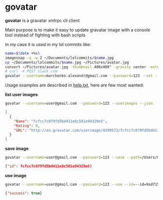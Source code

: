 # govatar

**govatar** is a gravatar xmlrpc cli client

Main purpose is to make it easy to update gravatar image with a console tool instead of fighting with bash scripts

In my case it is used in my lol commits like:

```bash
name=$(date +%s)
imagesnap -q -w 2 ~/Documents/lolcommits/$name.jpg
cp ~/Documents/lolcommits/$name.jpg ~/Pictures/avatar.jpg
convert ~/Pictures/avatar.jpg -thumbnail 400x400^ -gravity center -extent 400x400 ~/Pictures/avatar.jpg
# curl -X POST slack.com
govatar --username=marchenko.alexandr@gmail.com --password=123 --set --path=/Users/mac/Pictures.jpg
```

Usage examples are described in [help.txt](help.txt), here are few most wanted:

**list user images**

```bash
govatar --username=user@gmail.com --password=123 --userimages --json
```

```json
[
  {
    "Name": "fcfcc7c079fd5bd411e8c501e94329e5",
    "Rating": 0,
    "URL": "http://en.gravatar.com/userimage/4299573/fcfcc7c079fd5bd411e8c501e94329e5.jpg"
  }
]
```

**save image**

```bash
govatar --username=user@gmail.com --password=123 --save --path=/Users/mac/Pictures/avatar.jpg --json
```

```json
{"id": fcfcc7c079fd5bd411e8c501e94329e5}
```

**use image**

```bash
govatar --username=user@gmail.com --password=123 --use --id=--id=9ad7156f6f7ae6430ecf56d6351a21e5 --email=marchenko.alexandr@gmail.com --json
```

```json
{"success": true}
```